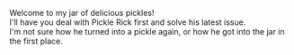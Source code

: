 Welcome to my jar of delicious pickles!  
I'll have you deal with Pickle Rick first and solve his latest issue.  
I'm not sure how he turned into a pickle again, or how he got into the jar in the first place.  
